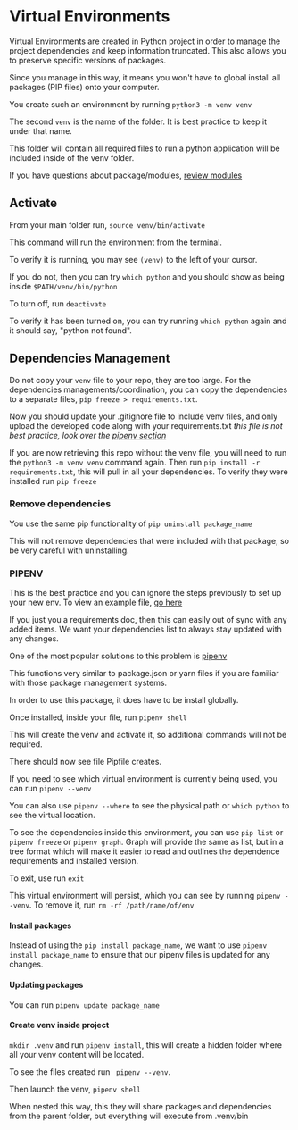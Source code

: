 # Virtual Environments

Virtual Environments are created in Python project in order to manage the project dependencies and keep information truncated. This also allows you to preserve specific versions of packages.

Since you manage in this way, it means you won't have to global install all packages (PIP files) onto your computer.

You create such an environment by running  `python3 -m venv venv`

The second `venv` is the name of the folder. It is best practice to keep it under that name.

This folder will contain all required files to run a python application will be included inside of the venv folder.

If you have questions about package/modules, [review modules](./Modules.md)

## Activate

From your main folder run, `source venv/bin/activate`

This command will run the environment from the terminal. 

To verify it is running, you may see `(venv)` to the left of your cursor.

If you do not, then you can try `which python` and you should show as being inside `$PATH/venv/bin/python`

To turn off, run `deactivate`

To verify it has been turned on, you can try running `which python` again and it should say, "python not found".

## Dependencies Management 

Do not copy your `venv` file to your repo, they are too large. For the dependencies managements/coordination, you can copy the dependencies to a separate files, `pip freeze > requirements.txt`. 

Now you should update your .gitignore file to include venv files, and only upload the developed code along with your requirements.txt *this file is not best practice, look over the [pipenv section](./VirtualEnv.md/#pipenv)*

If you are now retrieving this repo without the venv file, you will need to run the `python3 -m venv venv` command again. Then run `pip install -r requirements.txt`, this will pull in all your dependencies. To verify they were installed run `pip freeze`

### Remove dependencies

You use the same pip functionality of `pip uninstall package_name`

This will not remove dependencies that were included with that package, so be very careful with uninstalling.

### PIPENV

This is the best practice and you can ignore the steps previously to set up your new env. To view an example file, [go here](../pipenv_project/)

If you just you a requirements doc, then this can easily out of sync with any added items. We want your dependencies list to always stay updated with any changes.

One of the most popular solutions to this problem is [pipenv](https://pypi.org/project/pipenv/)

This functions very similar to package.json or yarn files if you are familiar with those package management systems.

In order to use this package, it does have to be install globally.

Once installed, inside your file, run `pipenv shell`

This will create the venv and activate it, so additional commands will not be required.

There should now see file Pipfile creates.

If you need to see which virtual environment is currently being used, you can run `pipenv --venv`

You can also use `pipenv --where` to see the physical path or `which python` to see the virtual location.

To see the dependencies inside this environment, you can use `pip list` or `pipenv freeze` or `pipenv graph`. Graph will provide the same as list, but in a tree format which will make it easier to read and outlines the dependence requirements and installed version.

To exit, use run `exit`

This virtual environment will persist, which you can see by running `pipenv --venv`. To remove it, run `rm -rf /path/name/of/env`

#### Install packages

Instead of using the `pip install package_name`, we want to use `pipenv install package_name` to ensure that our pipenv files is updated for any changes. 

#### Updating packages 

You can run `pipenv update package_name`

#### Create venv inside project

`mkdir .venv` and run `pipenv install`, this will create a hidden folder where all your venv content will be located. 

To see the files created run ` pipenv --venv`.

Then launch the venv, `pipenv shell`

When nested this way, this they will share packages and dependencies from the parent folder, but everything will execute from .venv/bin